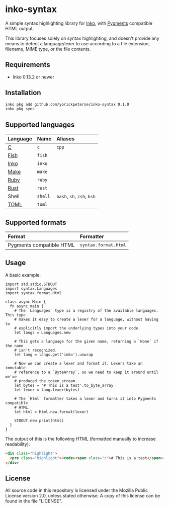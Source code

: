 # inko-syntax

A simple syntax highlighting library for [Inko](https://inko-lang.org), with
[Pygments](https://pygments.org/) compatible HTML output.

This library focuses solely on syntax highlighting, and doesn't provide any
means to detect a language/lexer to use according to a file extension, filename,
MIME type, or the file contents.

## Requirements

- Inko 0.13.2 or newer

## Installation

```bash
inko pkg add github.com/yorickpeterse/inko-syntax 0.1.0
inko pkg sync
```

## Supported languages

| Language                                      | Name      | Aliases
|:----------------------------------------------|:----------|:-------
| [C](https://www.open-std.org/jtc1/sc22/wg14/) | `c`       | `cpp`
| [Fish](https://fishshell.com/)                | `fish`    |
| [Inko](https://inko-lang.org/)                | `inko`    |
| [Make](https://www.gnu.org/software/make/)    | `make`    |
| [Ruby](https://www.ruby-lang.org/en/)         | `ruby`    |
| [Rust](https://www.rust-lang.org/)            | `rust`    |
| Shell                                         | `shell`   | `bash`, `sh`, `zsh`, `ksh`
| [TOML](https://toml.io/)                      | `toml`    |

## Supported formats

| Format                   | Formatter
|:-------------------------|:--------------------
| Pygments compatible HTML | `syntax.format.Html`

## Usage

A basic example:

```inko
import std.stdio.STDOUT
import syntax.Languages
import syntax.format.Html

class async Main {
  fn async main {
    # The `Languages` type is a registry of the available languages. This type
    # makes it easy to create a lexer for a language, without having to
    # explicitly import the underlying types into your code.
    let langs = Languages.new

    # This gets a language for the given name, returning a `None` if the name
    # isn't recognized.
    let lang = langs.get('inko').unwrap

    # Now we can create a lexer and format it. Lexers take an immutable
    # reference to a `ByteArray`, so we need to keep it around until we've
    # produced the token stream.
    let bytes = '# This is a test'.to_byte_array
    let lexer = lang.lexer(bytes)

    # The `Html` formatter takes a lexer and turns it into Pygments compatible
    # HTML.
    let html = Html.new.format(lexer)

    STDOUT.new.print(html)
  }
}
```

The output of this is the following HTML (formatted manually to increase
readability):

```html
<div class="highlight">
  <pre class="highlight"><code><span class="c"># This is a test</span></code></pre>
</div>
```

## License

All source code in this repository is licensed under the Mozilla Public License
version 2.0, unless stated otherwise. A copy of this license can be found in the
file "LICENSE".
